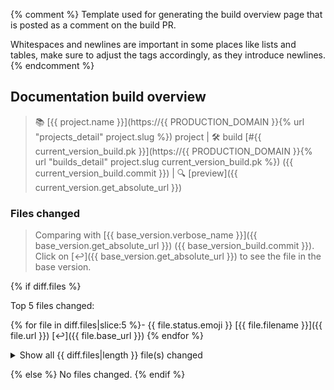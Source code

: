 {% comment %}
Template used for generating the build overview page that is posted as a comment on the build PR.

Whitespaces and newlines are important in some places like lists and tables,
make sure to adjust the tags accordingly, as they introduce newlines.
{% endcomment %}
## Documentation build overview

> 📚 [{{ project.name }}](https://{{ PRODUCTION_DOMAIN }}{% url "projects_detail" project.slug %}) project | 🛠️ build [#{{ current_version_build.pk }}](https://{{ PRODUCTION_DOMAIN }}{% url "builds_detail" project.slug current_version_build.pk %}) ({{ current_version_build.commit }}) | 🔍 [preview]({{ current_version.get_absolute_url }})

### Files changed

> Comparing with [{{ base_version.verbose_name }}]({{ base_version.get_absolute_url }}) ({{ base_version_build.commit }}). Click on [↩️]({{ base_version.get_absolute_url }}) to see the file in the base version.

{% if diff.files %}

Top 5 files changed:

{% for file in diff.files|slice:5 %}- {{ file.status.emoji }} [{{ file.filename }}]({{ file.url }}) [↩️]({{ file.base_url }})
{% endfor %}

<details>
<summary>Show all {{ diff.files|length }} file(s) changed</summary>

> 📝 {{ diff.modified|length }} file(s) modified | ➕ {{ diff.added|length }} file(s) added | ❌ {{ diff.deleted|length }} file(s) deleted

| File | Status |
| --- | --- |
{% for file in diff.files %}| [{{ file.filename }}]({{ file.url }}) [↩️]({{ file.base_url }}) | {{ file.status.emoji }} {{ file.status }} |
{% endfor %}

</details>

{% else %}
No files changed.
{% endif %}
